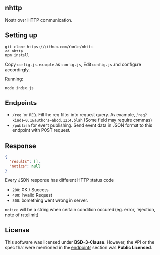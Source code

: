 ## nhttp
Nostr over HTTP communication.

## Setting up
```
git clone https://github.com/Yonle/nhttp
cd nhttp
npm install
```

Copy `config.js.example` as `config.js`, Edit `config.js` and configure accordingly.

Running:
```
node index.js
```

## Endpoints
- `/req` for `REQ`. Fill the req filter into request query. As example, `/req?kinds=0,1&authors=abcd,1234,blah` (Some field may require commas)
- `/publish` for event publishing. Send event data in JSON format to this endpoint with POST request.

## Response
```json
{
  "results": [],
  "notice": null
}
```

Every JSON response has different HTTP status code:
- `200`: OK / Success
- `400`: Invalid Request
- `500`: Something went wrong in server.

`notice` will be a string when certain condition occured (eg. error, rejection, note of ratelimit)

## License
This software was licensed under **BSD-3-Clause**. However, the API or the spec that were mentioned in the [endpoints](#endpoints) section was **Public Licensed**.
